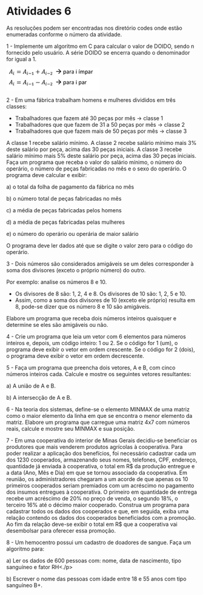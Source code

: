 <h1>Atividades 6 </h1>

<p> As resoluções podem ser encontradas nos diretório codes onde estão enumeradas conforme o número da atividade. </p>

<p>1 - Implemente um algoritmo em C para calcular o valor de DOIDO, sendo n fornecido pelo usuário. A série DOIDO se encerra quando o denominador for igual a 1.  </p>

![alt text](https://github.com/souza10v/Exercicios-em-C/blob/main/activities4/images/05.jpg?raw=true)

<p>2 - Em uma fábrica trabalham homens e mulheres divididos em três classes:  </p>

<ul>
<li> Trabalhadores que fazem até 30 peças por mês → classe 1 </li>
<li> Trabalhadores que que fazem de 31 a 50 peças por mês → classe 2 </li>
<li> Trabalhadores que que fazem mais de 50 peças por mês → classe 3</li>
</ul>
  
<p>A classe 1 recebe salário mínimo. A classe 2 recebe salário mínimo mais 3% deste salário por peça, acima das 30 peças iniciais. A classe 3 recebe salário mínimo mais 5% deste salário por peça, acima das 30 peças iniciais. Faça um programa que receba o valor do salário mínimo, o número do operário, o número de peças fabricadas no mês e o sexo do operário. O programa deve calcular e exibir: </p>

<p> a) o total da folha de pagamento da fábrica no mês </p>
<p> b) o número total de peças fabricadas no mês </p>
<p> c) a média de peças fabricadas pelos homens </p>
<p> d) a média de peças fabricadas pelas mulheres </p>
<p> e) o número do operário ou operária de maior salário </p>

<p> O programa deve ler dados até que se digite o valor zero para o código do operário. </p>

<p>3 - Dois números são considerados amigáveis se um deles corresponder à soma dos divisores (exceto
o próprio número) do outro. </p>

<p> Por exemplo: analise os números 8 e 10. </p>

<ul>
<li> Os divisores de 8 são: 1, 2, 4 e 8. Os divisores de 10 são: 1, 2, 5 e 10.</li>
<li> Assim, como a soma dos divisores de 10 (exceto ele próprio) resulta em 8, pode-se dizer
que os número 8 e 10 são amigáveis.</li>
</ul>

<p> Elabore um programa que receba dois números inteiros quaisquer e determine se eles são
amigáveis ou não.</p>

<p> 4 - Crie um programa que leia um vetor com 6 elementos para números inteiros e, depois, um código
inteiro: 1 ou 2. Se o código for 1 (um), o programa deve exibir o vetor em ordem crescente. Se o
código for 2 (dois), o programa deve exibir o vetor em ordem decrescente. </p>

<p>5 - Faça um programa que preencha dois vetores, A e B, com cinco números inteiros cada. Calcule e
mostre os seguintes vetores resultantes:</p>

<p> a) A união de A e B.</p>
<p> b) A intersecção de A e B. </p>

<p> 6 - Na teoria dos sistemas, define-se o elemento MINMAX de uma matriz como o maior elemento da
linha em que se encontra o menor elemento da matriz. Elabore um programa que carregue uma
matriz 4x7 com números reais, calcule e mostre seu MINMAX e sua posição. </p>

<p> 7 - Em uma cooperativa do interior de Minas Gerais decidiu-se beneficiar os produtores que mais
venderem produtos agrícolas à cooperativa. Para poder realizar a aplicação dos benefícios, foi
necessário cadastrar cada um dos 1230 cooperados, armazenando seus nomes, telefones, CPF,
endereço, quantidade já enviada à cooperativa, o total em R$ da produção entregue e a data (Ano,
Mês e Dia) em que se tornou associado da cooperativa. Em reunião, os administradores chegaram
a um acorde de que apenas os 10 primeiros cooperados seriam premiados com um acréscimo no
pagamento dos insumos entregues à cooperativa. O primeiro em quantidade de entrega recebe um
acréscimo de 20% no preço de venda, o segundo 18%, o terceiro 16% até o décimo maior
cooperado.
Construa um programa para cadastrar todos os dados dos cooperados e que, em seguida, exiba uma relação contendo os dados dos cooperados beneficiados com a promoção. Ao fim da relação deve-se exibir o total em R$ que a cooperativa vai desembolsar para oferecer essa promoção. </p>

<p> 8 - Um hemocentro possui um cadastro de doadores de sangue. Faça um algoritmo para: <p/>

<p> a) Ler os dados de 600 pessoas com: nome, data de nascimento, tipo sanguíneo e fator RH<./p>
<p> b) Escrever o nome das pessoas com idade entre 18 e 55 anos com tipo sanguíneo B+. </p>
